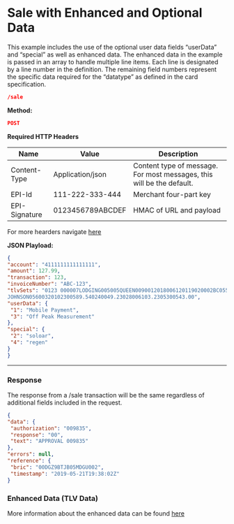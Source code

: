 # Sale with Enhanced and Optional Data

This example includes the use of the optional user data fields “userData” and “special” as well as enhanced data. The enhanced data in the example is passed in an array to handle multiple line items. Each line is designated by a line number in the definition. The remaining field numbers represent the specific data required for the “datatype” as defined in the card specification.

```json
/sale
```
**Method:** 
```json
POST
```
**Required HTTP Headers**

|Name| Value |Description|
|---|---|---|
|Content-Type| Application/json| Content type of message. For most messages, this will be the default.|
|EPI-Id| 111-222-333-444| Merchant four-part key|
|EPI-Signature| 0123456789ABCDEF| HMAC of URL and payload|

For more hearders navigate [here](url)

**JSON Playload:**
```json
{
"account": "4111111111111111",
"amount": 127.99,
"transaction": 123,
"invoiceNumber": "ABC-123",
"tlvSets": "0123 000007LODGING005005QUEEN0090012018006120119020002BC055013BRIAN
JOHNSON05600320102300589.540240049.23028006103.2305300543.00",
"userData": {
 "1": "Mobile Payment",
 "3": "Off Peak Measurement"
},
"special": {
 "2": "soloar",
 "4": "regen"
}
}
```

---
### Response
The response from a /sale transaction will be the same regardless of additional fields included in the request.

```json
{
"data": {
 "authorization": "009835",
 "response": "00",
 "text": "APPROVAL 009835"
},
"errors": null,
"reference": {
 "bric": "00DGZ9BTJB05MDGU002",
 "timestamp": "2019-05-21T19:38:02Z"
}
```

### Enhanced Data (TLV Data)
More information about the enhanced data can be found [here](url)